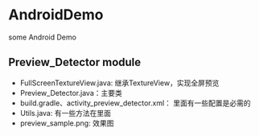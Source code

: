 # AndroidDemo
some Android Demo

## Preview_Detector module
- FullScreenTextureView.java: 继承TextureView，实现全屏预览
- Preview_Detector.java：主要类
- build.gradle、activity_preview_detector.xml： 里面有一些配置是必需的
- Utils.java: 有一些方法在里面
- preview_sample.png: 效果图
